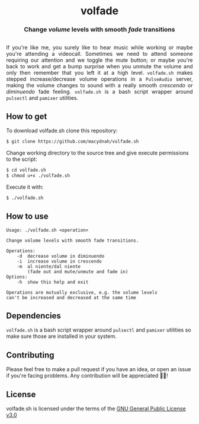 <div align="center">

# volfade
### Change *volume* levels with smooth *fade* transitions

</div>

##

<div align="justify">
	
If you're like me, you surely like to hear music while working or maybe you're attending a videocall. Sometimes we need to attend someone requiring our attention and we toggle the mute button; or maybe you're back to work and get a bump surprise when you unmute the volume and only then remember that you left it at a high level. `volfade.sh` makes stepped increase/decrease volume operations in a `PulseAudio` server, making the volume changes to sound with a really smooth *crescendo* or *diminuendo* fade feeling. `volfade.sh` is a bash script wrapper around `pulsectl` and `pamixer` utilities.

</div>

## How to get

To download volfade.sh clone this repository:
```sh
$ git clone https://github.com/macydnah/volfade.sh
```

Change working directory to the source tree and give execute permissions to the script:
```sh
$ cd volfade.sh
$ chmod u+x ./volfade.sh
```

Execute it with:
```sh
$ ./volfade.sh
```

## How to use
```
Usage: ./volfade.sh <operation>

Change volume levels with smooth fade transitions.

Operations:
	-d	decrease volume in diminuendo
	-i	increase volume in crescendo
	-m	al niente/dal niente
		(fade out and mute/unmute and fade in)
Options:
	-h	show this help and exit

Operations are mutually exclusive, e.g. the volume levels
can't be increased and decreased at the same time
```

## Dependencies
`volfade.sh` is a bash script wrapper around `pulsectl` and `pamixer` utilities so make sure those are installed in your system.

## Contributing

Please feel free to make a pull request if you have an idea, or open an issue if you're facing problems. Any contribution will be appreciated 🥳🤙!

## License
volfade.sh is licensed under the terms of the [GNU General Public License v3.0](LICENSE)
